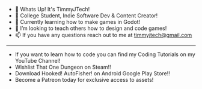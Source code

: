 - 👋 Whats Up! It's TimmyJTech!
- 👀 College Student, Indie Software Dev & Content Creator!
- 🌱 Currently learning how to make games in Godot!
- 💞️ I’m looking to teach others how to design and code games!
- 📫 If you have any questions reach out to me at timmyjtech@gmail.com
********************************************
- If you want to learn how to code you can find my Coding Tutorials on my YouTube Channel!
- Wishlist That One Dungeon on Steam!!
- Download Hooked! AutoFisher! on Android Google Play Store!!
- Become a Patreon today for exclusive access to assets!
